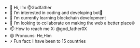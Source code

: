 - 👋 Hi, I’m @Godfather
- 👀 I’m interested in coding and developing bot🤖
- 🌱 I’m currently learning blockchain development
- 💞️ I’m looking to collaborate on making the web a better place🌐
- 📫 How to reach me X: @god_father0X
- 😄 Pronouns: He,Him
- ⚡ Fun fact: I have been to 15 countries 

<!---
Godfather2006/Godfather2006 is a ✨ special ✨ repository because its `README.md` (this file) appears on your GitHub profile.
You can click the Preview link to take a look at your changes.
--->
